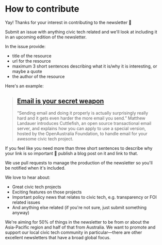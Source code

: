 # How to contribute

Yay! Thanks for your interest in contributing to the newsletter :bouquet:

Submit an issue with anything civic tech related and we'll look at including it in an upcoming edition of the newsletter.

In the issue provide:

* title of the resource
* url for the resource
* maximum 3 short sentences describing what it is/why it is interesting, or maybe a quote
* the author of the resource

Here's an example:

> ## [Email is your secret weapon](http://poplus.org/posts/email-is-your-secret-weapon/)
> “Sending email and doing it properly is actually surprisingly really hard and it gets even harder the more email you send.” Matthew Landauer introduces Cuttlefish, an open source transactional email server, and explains how you can apply to use a special version, hosted by the OpenAustralia Foundation, to handle email for your awesome civic tech project.  

If you feel like you need more than three short sentences to describe why your link is so important :metal: publish a blog post on it and link to that.

We use pull requests to manage the production of the newsletter so you'll be notified when it's included.

We love to hear about:

* Great civic tech projects
* Exciting features on those projects
* Important policy news that relates to civic tech, e.g. transparency or FOI related issues
* And anything else related (if you're not sure, just submit something anyway)

We're aiming for 50% of things in the newsletter to be from or about the Asia-Pacific region and half of that from Australia. We want to promote and support our local civic tech community in particular—there are other excellent newsletters that have a broad global focus.
